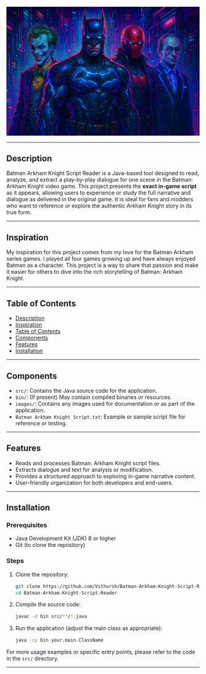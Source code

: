 ![](https://github.com/Vithursh/Batman-Arkham-Knight-Script-Reader/blob/1f5a7d65d24c2a9ba408840f36ed1c8ca415d7ae/Batman%20Arkham%20Knight%20Script%20Reader%20Image.png)

---

## Description
Batman Arkham Knight Script Reader is a Java-based tool designed to read, analyze, and extract a play-by-play dialogue for one scene in the Batman: Arkham Knight video game. This project presents the **exact in-game script** as it appears, allowing users to experience or study the full narrative and dialogue as delivered in the original game. It is ideal for fans and modders who want to reference or explore the authentic Arkham Knight story in its true form.

---

## Inspiration
My inspiration for this project comes from my love for the Batman Arkham series games. I played all four games growing up and have always enjoyed Batman as a character. This project is a way to share that passion and make it easier for others to dive into the rich storytelling of Batman: Arkham Knight.

---

## Table of Contents
- [Description](#description)
- [Inspiration](#inspiration)
- [Table of Contents](#table-of-contents)
- [Components](#components)
- [Features](#features)
- [Installation](#installation)

---

## Components
- `src/`: Contains the Java source code for the application.
- `bin/`: (If present) May contain compiled binaries or resources.
- `images/`: Contains any images used for documentation or as part of the application.
- `Batman Arkham Knight Script.txt`: Example or sample script file for reference or testing.

---

## Features
- Reads and processes Batman: Arkham Knight script files.
- Extracts dialogue and text for analysis or modification.
- Provides a structured approach to exploring in-game narrative content.
- User-friendly organization for both developers and end-users.

---

## Installation

### Prerequisites
- Java Development Kit (JDK) 8 or higher
- Git (to clone the repository)

### Steps
1. Clone the repository:
   ```bash
   git clone https://github.com/Vithursh/Batman-Arkham-Knight-Script-Reader.git
   cd Batman-Arkham-Knight-Script-Reader
   ```
2. Compile the source code:
   ```bash
   javac -d bin src/**/*.java
   ```
3. Run the application (adjust the main class as appropriate):
   ```bash
   java -cp bin your.main.ClassName
   ```

For more usage examples or specific entry points, please refer to the code in the `src/` directory.

---
